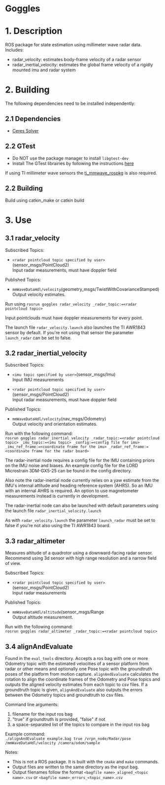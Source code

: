Goggles
=======

# 1. Description

ROS package for state estimation using millimeter wave radar data. Includes:
 - radar\_velocity: estimates body-frame velocity of a radar sensor
 - radar\_inertial\_velocity: estimates the global frame velocity of a rigidly mounted imu and radar system

# 2. Building
The following dependencies need to be installed independently:

## 2.1 Dependencies
 - [Ceres Solver](http://ceres-solver.org/installation.html)

## 2.2 GTest
 - Do NOT use the package manager to install `libgtest-dev`
 - Install The GTest librairies by following the instructions [here](https://stackoverflow.com/questions/13513905/how-to-set-up-googletest-as-a-shared-library-on-linux)

If using TI millimeter wave sensors the [ti\_mmwave\_rospkg](https://github.com/arpg/ti_mmwave_rospkg) is also required.

## 2.2 Building

Build using catkin\_make or catkin build

# 3. Use

## 3.1 radar\_velocity

Subscribed Topics:<br/>
 - ```<radar pointcloud topic specified by user>```(sensor_msgs/PointCloud2)<br/>
  Input radar measurements, must have doppler field

Published Topics:<br/>
 - ```mmWaveDataHdl/velocity```(geometry_msgs/TwistWithCovarianceStamped)<br/>
Output velocity estimates.

Run using ```rosrun goggles radar_velocity _radar_topic:=<radar pointcloud topic>```

Input pointclouds must have doppler measurements for every point.

The launch file ```radar_velocity.launch``` also launches the TI AWR1843 sensor by default. If you're not using that sensor the parameter ```launch_radar``` can be set to false.

## 3.2 radar\_inertial\_velocity

Subscribed Topics:<br/>
 - ```<imu topic specified by user>```(sensor_msgs/Imu)<br/>
  Input IMU measurements
  
 - ```<radar pointcloud topic specified by user>```(sensor_msgs/PointCloud2)<br/>
  Input radar measurements, must have doppler field

Published Topics:<br/>
 - ```mmWaveDataHdl/velocity```(nav_msgs/Odometry)<br/>
Output velocity and orientation estimates.

Run with the following command:<br/>
```rosrun goggles radar_inertial_velocity _radar_topic:=<radar pointcloud topic> _imu_topic:=<imu topic> _config:=<config file for imu> _imu_ref_frame:=<coordinate frame for the imu> _radar_ref_frame:=<coordinate frame for the radar board>```

The radar-inertial node requires a config file for the IMU containing priors on the IMU noise and biases. An example config file for the LORD Microstrain 3DM-GX5-25 can be found in the config directory.

Also note the radar-inertial node currently relies on a yaw estimate from the IMU's internal attitude and heading reference system (AHRS). So an IMU with an internal AHRS is required. An option to use magnetometer measurements instead is currently in development.

The radar-inertial node can also be launched with default parameters using the launch file ```radar_inertial_velocity.launch```

As with ```radar_velocity.launch``` the parameter ```launch_radar``` must be set to false if you're not also using the TI AWR1843 board.

## 3.3 radar_altimeter

Measures altitude of a quadrotor using a downward-facing radar sensor. Recommend using 3d sensor with high range resolution and a narrow field of view.

Subscribed Topics:<br/>
 - ```<radar pointcloud topic specified by user>```(sensor_msgs/PointCloud2)<br/>
  Input radar measurements

Published Topics:<br/>
 - ```mmWaveDataHdl/altitude```(sensor_msgs/Range<br/>
Output altitude measurement.

Run with the following command:<br/>
```rosrun goggles radar_altimeter _radar_topic:=<radar pointcloud topic>```

## 3.4 alignAndEvaluate

Found in the ```eval_tools``` directory. Accepts a ros bag with one or more Odometry topic with the estimated velocities of a sensor platform from radar or other means and optionally one Pose topic with the groundtruth poses of the platform from motion capture. ```alignAndEvaluate``` calculates the rotation to align the coordinate frames of the Odometry and Pose topics and outputs the aligned velocity estimates from each topic to csv files. If a groundtruth topic is given, ```alignAndEvaluate``` also outputs the errors between the Odometry topics and groundtruth to csv files.

Command line arguments:
 1) filename for the input ros bag
 2) "true" if groundtruth is provided, "false" if not
 3) a space-separated list of the topics to compare in the input ros bag

 Example command:<br/>
 ```./alignAndEvaluate example.bag true /vrpn_node/Radar/pose /mmWaveDataHdl/velocity /camera/odom/sample```

 Notes:
  - This is not a ROS package. It is built with the ```cmake``` and ```make``` commands.
  - Output files are written to the same directory as the input bag.
  - Output filenames follow the format ```<bagfile name>_aligned_<topic name>.csv``` or ```<bagfile name>_errors_<topic_name>.csv```
